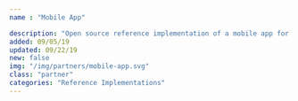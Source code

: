 ```yaml
---
name : "Mobile App"

description: "Open source reference implementation of a mobile app for storing photos and videos in the decentralized cloud"
added: 09/05/19
updated: 09/22/19
new: false
img: "/img/partners/mobile-app.svg"
class: "partner"
categories: "Reference Implementations"
---
```


